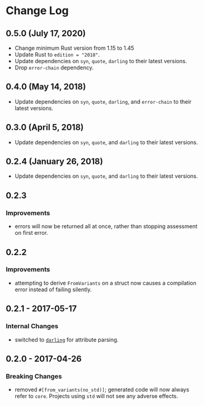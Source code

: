 # Change Log

## 0.5.0 (July 17, 2020)
- Change minimum Rust version from 1.15 to 1.45
- Update Rust to `edition = "2018"`.
- Update dependencies on `syn`, `quote`, `darling` to their latest versions.
- Drop `error-chain` dependency.

## 0.4.0 (May 14, 2018)
- Update dependencies on `syn`, `quote`, `darling`, and `error-chain` to their latest versions.

## 0.3.0 (April 5, 2018)
- Update dependencies on `syn`, `quote`, and `darling` to their latest versions.

## 0.2.4 (January 26, 2018)

- Update dependencies on `syn`, `quote`, and `darling` to their latest versions.

## 0.2.3

### Improvements
- errors will now be returned all at once, rather than stopping assessment on first error.

## 0.2.2

### Improvements
- attempting to derive `FromVariants` on a struct now causes a compilation error instead of failing silently.

## 0.2.1 - 2017-05-17

### Internal Changes
- switched to [`darling`](https://crates.io/crates/darling) for attribute parsing.

## 0.2.0 - 2017-04-26

### Breaking Changes
- removed `#[from_variants(no_std)]`; generated code will now always refer to `core`. Projects using `std` will not see any adverse effects.
